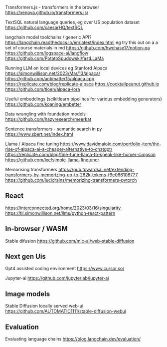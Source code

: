 Transformers.js - transformers in the browser
https://xenova.github.io/transformers.js/

TextSQL natural language queries, eg over US population dataset
https://github.com/caesarHQ/textSQL

langchain model toolchains / generic API?
https://langchain.readthedocs.io/en/latest/index.html
eg try this out on a a set of course materials in md
https://github.com/hwchase17/notion-qa
https://github.com/logspace-ai/langflow
https://github.com/PotatoSpudowski/fastLLaMa


Running LLM on local devices eg Stanford Alpaca
https://simonwillison.net/2023/Mar/13/alpaca/
https://github.com/antimatter15/alpaca.cpp
https://replicate.com/blog/replicate-alpaca
https://cocktailpeanut.github.io
https://github.com/tloen/alpaca-lora

Useful embeddings (scikitlearn pipelines for various embedding generators)
https://github.com/koaning/embetter

Data wrangling with foundation models
https://github.com/hazyresearch/meerkat

Sentence transformers - semantic search in py
https://www.sbert.net/index.html


Llama / Alpaca fine tuning
https://www.davidmaiolo.com/portfolio-item/the-rise-of-alpaca-ai-a-cheaper-alternative-to-chatgpt/
https://replicate.com/blog/fine-tune-llama-to-speak-like-homer-simpson
https://github.com/lxe/simple-llama-finetuner


Memorising transformers
https://pub.towardsai.net/extending-transformers-by-memorizing-up-to-262k-tokens-f9e066108777
https://github.com/lucidrains/memorizing-transformers-pytorch


## React

https://interconnected.org/home/2023/03/16/singularity
https://til.simonwillison.net/llms/python-react-pattern


## In-browser / WASM

Stable difusion
https://github.com/mlc-ai/web-stable-diffusion


## Next gen Uis

Gpt4 assisted coding environment
https://www.cursor.so/

Jupyter-ai
https://github.com/jupyterlab/jupyter-ai

## Image models

Stable Diffusion locally served web-ui
https://github.com/AUTOMATIC1111/stable-diffusion-webui


## Evaluation

Evaluating language chains
https://blog.langchain.dev/evaluation/

